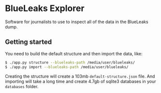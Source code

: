 # BlueLeaks Explorer

Software for journalists to use to inspect all of the data in the BlueLeaks dump.

## Getting started

You need to build the default structure and then import the data, like:

```sh
$ ./app.py structure --blueleaks-path /media/user/blueleaks/
$ ./app.py import --blueleaks-path /media/user/blueleaks/
```

Creating the structure will create a 103mb `default-structure.json` file. And importing will take a long time and create 4.7gb of sqlite3 databases in your `databases` folder.
